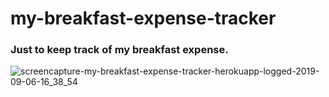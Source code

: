# my-breakfast-expense-tracker
### Just to keep track of my breakfast expense.

![screencapture-my-breakfast-expense-tracker-herokuapp-logged-2019-09-06-16_38_54](https://user-images.githubusercontent.com/45676934/64424356-7c5bbe00-d0c6-11e9-99cc-fa93f5929ccb.png)

